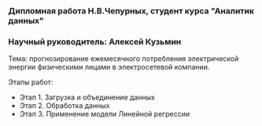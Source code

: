 
### Дипломная работа Н.В.Чепурных, студент курса "Аналитик данных"
### Научный руководитель: Алексей Кузьмин
Тема: прогнозирование ежемесячного потребления электрической энергии физическими лицами в электросетевой компании.

Этапы работ:
- Этап 1. Загрузка и объединение данных
- Этап 2. Обработка данных
- Этап 3. Применение модели Линейной регрессии